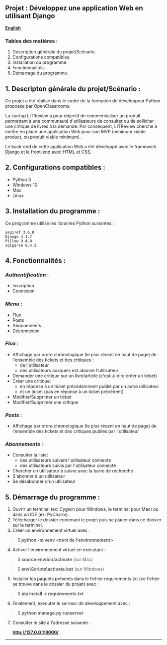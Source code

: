 ## Projet : Développez une application Web en utilisant Django

[**English**](README.md)

### Tables des matières :
1. Description générale du projet/Scénario.
2. Configurations compatibles.
3. Installation du programme.
4. Fonctionnalités.
5. Démarrage du programme.

## 1. Descripton générale du projet/Scénario :

Ce projet a été réalisé dans le cadre de la formation de
développeur Python proposée par OpenClassrooms. 

La startup LITReview a pour objectif de commercialiser  un produit permettant à une communauté d'utilisateurs
de consulter ou de solliciter une critique de livres à la demande.
Par conséquent, LITReview cherche à mettre en place une application Web pour son MVP (minimum viable product,
ou produit viable minimum).

Le back-end de cette application Web a été développé avec le framework Django et le front-end avec HTML et CSS.


## 2. Configurations compatibles :

* Python 3
* Windows 10
* Mac
* Linux

## 3. Installation du programme :
Ce programme utilise les librairies Python suivantes :

```
asgiref 3.6.0
Django 4.1.7
Pillow 9.4.0
sqlparse 0.4.3
```

## 4. Fonctionnalités :

### *Authentification* : 
  * Inscription
  * Connexion
### *Menu* : 
  * Flux
  * Posts 
  * Abonnements
  * Déconnexion
### *Flux* : 
  * Affichage par ordre chronologique (le plus récent en haut de page) de l'ensemble des tickets et des critiques :
    * de l'utilisateur
    * des utilisateurs auxquels est abonné l'utilisateur 
  * Demander une critique sur un livre/article (c'est-à-dire créer un ticket)
  * Créer une critique:
    * en réponse à un ticket précédemment publié par un autre utilisateur
    * et un ticket (pas en réponse à un ticket précédent)
  * Modifier/Supprimer un ticket
  * Modifier/Supprimer une critique
### *Posts* : 
  * Affichage par ordre chronologique (le plus récent en haut de page) de l'ensemble des tickets et des critiques 
publiés par l'utilisateur
### *Abonnements* :
  * Consulter la liste:
    * des utilisateurs suivant l'utilisateur connecté
    * des utilisateurs suivis par l'utilisateur connecté
  * Chercher un utilisateur à suivre avec la barre de recherche
  * S'abonner à un utilisateur
  * Se désabonner d'un utilisateur
 
    
## 5. Démarrage du programme :

1. Ouvrir un terminal (ex: Cygwin pour Windows, le terminal pour Mac) ou dans un IDE (ex: PyCharm).
2. Télécharger le dossier contenant le projet puis se placer dans ce dossier sur le terminal.
3. Créer un environnement virtuel avec :
  > $<b> python -m venv <nom de l'environnement></b> 
4. Activer l'environnement virtuel en éxécutant :
  > $ <b>source env/bin/activate</b>  (sur Mac) 

  > $ <b>env\Scripts\activate.bat</b> (sur Windows)
5. Installer les paquets présents dans le fichier requirements.txt (ce fichier se trouve dans le dossier du projet) avec :
  > $ <b>pip install -r requirements.txt</b> 
6. Finalement, exécuter le serveur de développement avec :
> $ <b>python manage.py runserver</b>
7. Consulter le site à l'adresse suivante :

      **http://127.0.0.1:8000/**
---